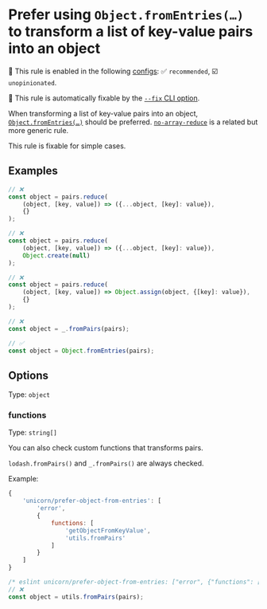 # Prefer using `Object.fromEntries(…)` to transform a list of key-value pairs into an object

💼 This rule is enabled in the following [configs](https://github.com/sindresorhus/eslint-plugin-unicorn#recommended-config): ✅ `recommended`, ☑️ `unopinionated`.

🔧 This rule is automatically fixable by the [`--fix` CLI option](https://eslint.org/docs/latest/user-guide/command-line-interface#--fix).

<!-- end auto-generated rule header -->
<!-- Do not manually modify this header. Run: `npm run fix:eslint-docs` -->

When transforming a list of key-value pairs into an object, [`Object.fromEntries(…)`](https://developer.mozilla.org/en-US/docs/Web/JavaScript/Reference/Global_Objects/Object/fromEntries) should be preferred. [`no-array-reduce`](no-array-reduce.md) is a related but more generic rule.

This rule is fixable for simple cases.

## Examples

```js
// ❌
const object = pairs.reduce(
	(object, [key, value]) => ({...object, [key]: value}),
	{}
);

// ❌
const object = pairs.reduce(
	(object, [key, value]) => ({...object, [key]: value}),
	Object.create(null)
);

// ❌
const object = pairs.reduce(
	(object, [key, value]) => Object.assign(object, {[key]: value}),
	{}
);

// ❌
const object = _.fromPairs(pairs);

// ✅
const object = Object.fromEntries(pairs);
```

## Options

Type: `object`

### functions

Type: `string[]`

You can also check custom functions that transforms pairs.

`lodash.fromPairs()` and `_.fromPairs()` are always checked.

Example:

```js
{
	'unicorn/prefer-object-from-entries': [
		'error',
		{
			functions: [
				'getObjectFromKeyValue',
				'utils.fromPairs'
			]
		}
	]
}
```

```js
/* eslint unicorn/prefer-object-from-entries: ["error", {"functions": ["utils.fromPairs"]}] */
// ❌
const object = utils.fromPairs(pairs);
```
